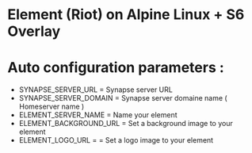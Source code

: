 # Element (Riot) on Alpine Linux + S6 Overlay

# Auto configuration parameters :

- SYNAPSE_SERVER_URL = Synapse server URL 
- SYNAPSE_SERVER_DOMAIN = Synapse server domaine name ( Homeserver name )
- ELEMENT_SERVER_NAME = Name your element
- ELEMENT_BACKGROUND_URL = Set a background image to your element
- ELEMENT_LOGO_URL = = Set a logo image to your element
